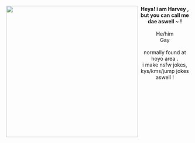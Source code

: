 <img align="left" src="https://i.pinimg.com/736x/65/30/b8/6530b85bf57d46152e661568c86513a3.jpg" width="360"> <p align="center"> **Heya! i am Harvey , but you can call me dae aswell ~ !** <br>
<br> He/him <br> Gay <br> <br> normally found at hoyo area . <br> i make nsfw jokes, kys/kms/jump jokes aswell ! </p>

<br>
